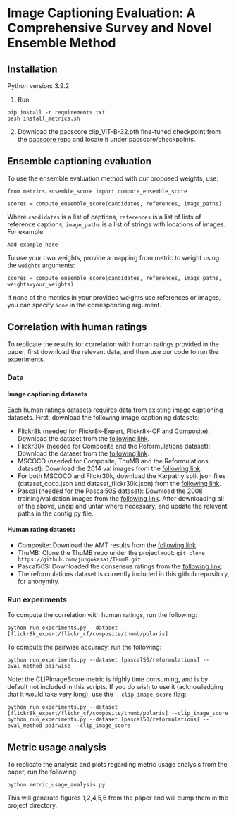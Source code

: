 # Image Captioning Evaluation: A Comprehensive Survey and Novel Ensemble Method

## Installation
Python version: 3.9.2

1. Run:
```
pip install -r requirements.txt
bash install_metrics.sh
```

2. Download the pacscore clip_ViT-B-32.pth fine-tuned checkpoint from the [pacscore repo](https://github.com/aimagelab/pacscore) and locate it under pacscore/checkpoints.

## Ensemble captioning evaluation
To use the ensemble evaluation method with our proposed weights, use:
```
from metrics.ensemble_score import compute_ensemble_score

scores = compute_ensemble_score(candidates, references, image_paths)
```
Where `candidates` is a list of captions, `references` is a list of lists of reference captions, `image_paths` is a list of strings with locations of images. For example:
```
Add example here
```
To use your own weights, provide a mapping from metric to weight using the `weights` arguments:
```
scores = compute_ensemble_score(candidates, references, image_paths, weights=your_weights)
```
If none of the metrics in your provided weights use references or images, you can specify `None` in the corresponding argument.

## Correlation with human ratings
To replicate the results for correlation with human ratings provided in the paper, first download the relevant data, and then use our code to run the experiments.

### Data
#### Image captioning datasets
Each human ratings datasets requires data from existing image captioning datasets. First, download the following image captioning datasets:
- Flickr8k (needed for Flickr8k-Expert, Flickr8k-CF and Composite): Download the dataset from the [following link](https://www.kaggle.com/datasets/sayanf/flickr8k).
- Flickr30k (needed for Composite and the Reformulations dataset): Download the dataset from the [following link](https://www.kaggle.com/datasets/hsankesara/flickr-image-dataset).
- MSCOCO (needed for Composite, ThuMB and the Reformulations dataset): Download the 2014 val images from the [following link](https://cocodataset.org/#download).
- For both MSCOCO and Flickr30k, download the Karpathy split json files (dataset_coco.json and dataset_flickr30k.json) from the [following link](https://www.kaggle.com/datasets/shtvkumar/karpathy-splits).
- Pascal (needed for the Pascal50S dataset): Download the 2008 training/validation images from the [following link](http://host.robots.ox.ac.uk/pascal/VOC/voc2008/index.html#devkit).
After downloading all of the above, unzip and untar where necessary, and update the relevant paths in the config.py file.
#### Human rating datasets
- Composite: Download the AMT results from the [following link](https://imagesdg.wordpress.com/image-to-scene-description-graph/).
- ThuMB: Clone the ThuMB repo under the project root: `git clone https://github.com/jungokasai/THumB.git`
- Pascal50S: Downloaded the consensus ratings from the [following link](https://vrama91.github.io/cider/).
- The reformulations dataset is currently included in this github repository, for anonymity.

### Run experiments
To compute the correlation with human ratings, run the following:
```
python run_experiments.py --dataset [flickr8k_expert/flickr_cf/composite/thumb/polaris]
```
To compute the pairwise accuracy, run the following:
```
python run_experiments.py --dataset [pascal50/reformulations] --eval_method pairwise
```
Note: the CLIPImageScore metric is highly time consuming, and is by default not included in this scripts. If you do wish to use it (acknowledging that it would take very long), use the `--clip_image_score` flag:
```
python run_experiments.py --dataset [flickr8k_expert/flickr_cf/composite/thumb/polaris] --clip_image_score
python run_experiments.py --dataset [pascal50/reformulations] --eval_method pairwise --clip_image_score
```

## Metric usage analysis
To replicate the analysis and plots regarding metric usage analysis from the paper, run the following:
```
python metric_usage_analysis.py
```
This will generate figures 1,2,4,5,6 from the paper and will dump them in the project directory.
